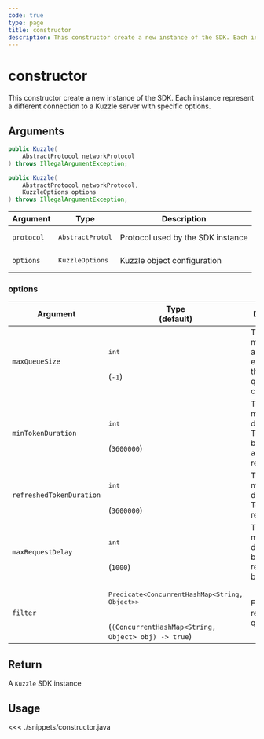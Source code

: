 ```yaml
---
code: true
type: page
title: constructor
description: This constructor create a new instance of the SDK. Each instance represent a different connection to a Kuzzle server with specific options.
---
```


# constructor

This constructor create a new instance of the SDK. Each instance represent a different connection to a Kuzzle server with specific options.

## Arguments

```java
public Kuzzle(
    AbstractProtocol networkProtocol
) throws IllegalArgumentException;

public Kuzzle(
    AbstractProtocol networkProtocol,
    KuzzleOptions options
) throws IllegalArgumentException;
```

| Argument   | Type                      | Description                       |
|------------|---------------------------|-----------------------------------|
| `protocol` | <pre>AbstractProtol</pre> | Protocol used by the SDK instance |
| `options`  | <pre>KuzzleOptions</pre>  | Kuzzle object configuration       |

### options

| Argument                 | Type<br>(default)                                                                                              | Description                                                           |
|--------------------------|----------------------------------------------------------------------------------------------------------------|-----------------------------------------------------------------------|
| `maxQueueSize`           | <pre>int</pre><br>(`-1`)                                                                                       | The maximum amount of elements that the queue can contains.           |
| `minTokenDuration`       | <pre>int</pre><br>(`3600000`)                                                                                  | The minimum duration of a Token before being automatically refreshed. |
| `refreshedTokenDuration` | <pre>int</pre><br>(`3600000`)                                                                                  | The minimum duration of a Token after refresh.                        |
| `maxRequestDelay`        | <pre>int</pre><br>(`1000`)                                                                                     | The maximum delay between two requests to be replayed.                |
| `filter`                 | <pre>Predicate<ConcurrentHashMap<String, Object>></pre><br>(`(ConcurrentHashMap<String, Object> obj) -> true`) | Filter the replayed queries                                           |

## Return

A `Kuzzle` SDK instance

## Usage

<<< ./snippets/constructor.java